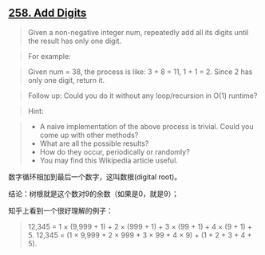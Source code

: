 ## [258. Add Digits](https://leetcode.com/problems/add-digits/)

>Given a non-negative integer num, repeatedly add all its digits until the result has only one digit.

>For example:

>Given num = 38, the process is like: 3 + 8 = 11, 1 + 1 = 2. Since 2 has only one digit, return it.

>Follow up:
>Could you do it without any loop/recursion in O(1) runtime?

>Hint:

>- A naive implementation of the above process is trivial. Could you come up with other methods?
>- What are all the possible results?
>- How do they occur, periodically or randomly?
>- You may find this Wikipedia article useful.


数字循环相加到最后一个数字，这叫数根(digital root)。

结论：树根就是这个数对9的余数（如果是0，就是9）；

知乎上看到一个很好理解的例子：

>12,345 = 1 × (9,999 + 1) + 2 × (999 + 1) + 3 × (99 + 1) + 4 × (9 + 1) + 5.
>12,345 = (1 × 9,999 + 2 × 999 + 3 × 99 + 4 × 9) + (1 + 2 + 3 + 4 + 5).



